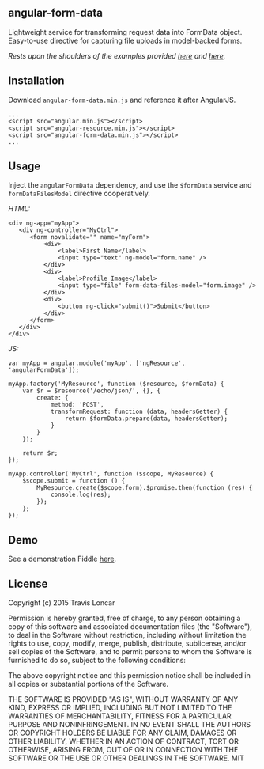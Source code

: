 angular-form-data
-----------------

Lightweight service for transforming request data into FormData object.
Easy-to-use directive for capturing file uploads in model-backed forms.

*Rests upon the shoulders of the examples provided
[here](http://stackoverflow.com/questions/21115771/angularjs-upload-files-using-resource-solution)
and
[here](https://github.com/angular/angular.js/issues/1375#issuecomment-21933012).*

Installation
------------

Download `angular-form-data.min.js` and reference it after AngularJS.

    ...
    <script src="angular.min.js"></script>
    <script src="angular-resource.min.js"></script>
    <script src="angular-form-data.min.js"></script>
    ...

Usage
-----

Inject the `angularFormData` dependency, and use the `$formData` service and
`formDataFilesModel` directive cooperatively.

*HTML:*

    <div ng-app="myApp">
       <div ng-controller="MyCtrl">
          <form novalidate="" name="myForm">
              <div>
                  <label>First Name</label>
                  <input type="text" ng-model="form.name" />
              </div>
              <div>
                  <label>Profile Image</label>
                  <input type="file" form-data-files-model="form.image" />
              </div>
              <div>
                  <button ng-click="submit()">Submit</button>
              </div>
          </form>
       </div>
    </div>

*JS:*
    
    var myApp = angular.module('myApp', ['ngResource', 'angularFormData']);

    myApp.factory('MyResource', function ($resource, $formData) {
        var $r = $resource('/echo/json/', {}, {
            create: {
                method: 'POST',
                transformRequest: function (data, headersGetter) {
                    return $formData.prepare(data, headersGetter);
                }
            }
        });

        return $r;
    });

    myApp.controller('MyCtrl', function ($scope, MyResource) {
        $scope.submit = function () {
            MyResource.create($scope.form).$promise.then(function (res) {
                console.log(res);
            });
        };
    }); 


Demo
----

See a demonstration Fiddle [here](http://jsfiddle.net/tbloncar/kkq75qjh/).

License
-------

Copyright (c) 2015 Travis Loncar

Permission is hereby granted, free of charge, to any person obtaining a copy of this software and associated documentation files (the "Software"), to deal in the Software without restriction, including without limitation the rights to use, copy, modify, merge, publish, distribute, sublicense, and/or sell copies of the Software, and to permit persons to whom the Software is furnished to do so, subject to the following conditions:

The above copyright notice and this permission notice shall be included in all copies or substantial portions of the Software.

THE SOFTWARE IS PROVIDED "AS IS", WITHOUT WARRANTY OF ANY KIND, EXPRESS OR IMPLIED, INCLUDING BUT NOT LIMITED TO THE WARRANTIES OF MERCHANTABILITY, FITNESS FOR A PARTICULAR PURPOSE AND NONINFRINGEMENT. IN NO EVENT SHALL THE AUTHORS OR COPYRIGHT HOLDERS BE LIABLE FOR ANY CLAIM, DAMAGES OR OTHER LIABILITY, WHETHER IN AN ACTION OF CONTRACT, TORT OR OTHERWISE, ARISING FROM, OUT OF OR IN CONNECTION WITH THE SOFTWARE OR THE USE OR OTHER DEALINGS IN THE SOFTWARE.
MIT
